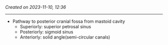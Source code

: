 *Created on 2023-11-10, 12:36* 

---
- Pathway to posterior cranial fossa from mastoid cavity
	- Superiorly: superior petrosal sinus
	- Posteriorly: sigmoid sinus
	- Anteriorly: solid angle(semi-circular canals)